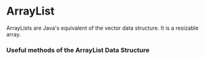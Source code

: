 # ArrayList
ArrayLists are Java's equivalent of the vector data structure. It is a resizable array.
### Useful methods of the ArrayList Data Structure
